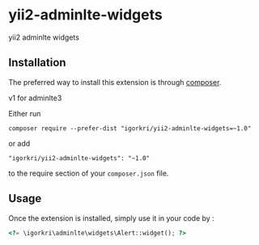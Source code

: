 yii2-adminlte-widgets
=====================
yii2 adminlte widgets

Installation
------------

The preferred way to install this extension is through [composer](http://getcomposer.org/download/).

v1 for adminlte3

Either run

```
composer require --prefer-dist "igorkri/yii2-adminlte-widgets=~1.0"
```

or add

```
"igorkri/yii2-adminlte-widgets": "~1.0"
```

to the require section of your `composer.json` file.


Usage
-----

Once the extension is installed, simply use it in your code by  :

```php
<?= \igorkri\adminlte\widgets\Alert::widget(); ?>
```